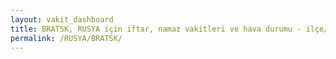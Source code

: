 ```yaml
---
layout: vakit_dashboard
title: BRATSK, RUSYA için iftar, namaz vakitleri ve hava durumu - ilçe/eyalet seç
permalink: /RUSYA/BRATSK/
---
```


<script type="text/javascript">
  var GLOBAL_COUNTRY = 'RUSYA';
  var GLOBAL_CITY = 'BRATSK';
  var GLOBAL_STATE = '';
  var lat = 72;
  var lon = 21;
</script>

